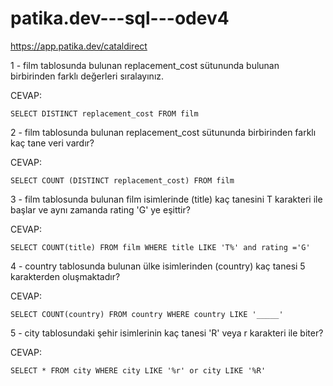 # patika.dev---sql---odev4
https://app.patika.dev/cataldirect

1 - film tablosunda bulunan replacement_cost sütununda bulunan birbirinden farklı değerleri sıralayınız.

CEVAP:

    SELECT DISTINCT replacement_cost FROM film
    
2 - film tablosunda bulunan replacement_cost sütununda birbirinden farklı kaç tane veri vardır?

CEVAP: 

    SELECT COUNT (DISTINCT replacement_cost) FROM film
    
    
3 - film tablosunda bulunan film isimlerinde (title) kaç tanesini T karakteri ile başlar ve aynı zamanda rating 'G' ye eşittir?

CEVAP:

    SELECT COUNT(title) FROM film WHERE title LIKE 'T%' and rating ='G'
    
4 - country tablosunda bulunan ülke isimlerinden (country) kaç tanesi 5 karakterden oluşmaktadır?

CEVAP:

    SELECT COUNT(country) FROM country WHERE country LIKE '_____'
    
5 - city tablosundaki şehir isimlerinin kaç tanesi 'R' veya r karakteri ile biter?

CEVAP:

    SELECT * FROM city WHERE city LIKE '%r' or city LIKE '%R'
